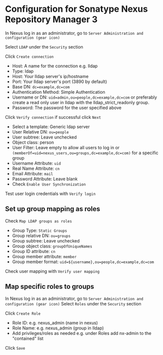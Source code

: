 # Configuration for Sonatype Nexus Repository Manager 3
In Nexus log in as an administrator, go to `Server Administration and configuration (gear icon)` 

Select `LDAP` under the `Security` section

Click `Create connection`

* Host: A name for the connection e.g. lldap
* Type: ldap
* Host: Your lldap server's ip/hostname
* Port: Your lldap server's port (3890 by default)
* Base DN: `dc=example,dc=com`
* Authentication Method: Simple Authentication
* Username or DN: `uid=admin,ou=people,dc=example,dc=com` or preferably create a read only user in lldap with the lldap_strict_readonly group. 
* Password: The password for the user specified above

Click `Verify connection` if successful click `Next`

* Select a template: Generic ldap server
* User Relative DN: `ou=people`
* User subtree: Leave unchecked
* Object class: person
* User Filter:  Leave empty to allow all users to log in or `(memberOf=uid=nexus_users,ou=groups,dc=example,dc=com)` for a specific group
* Username Attribute: `uid`
* Real Name Attribute: `cn`
* Email Attribute: `mail`
* Password Attribute: Leave blank 
* Check `Enable User Synchronization`

Test user login credentials with `Verify login` 

## Set up group mapping as roles

Check `Map LDAP groups as roles`

* Group Type: `Static Groups`
* Group relative DN: `ou=groups`
* Group subtree: Leave unchecked
* Group object class: `groupOfUniqueNames`
* Group ID attribute: `cn`
* Group member attribute: `member`
* Group member format: `uid=${username},ou=people,dc=example,dc=com`

Check user mapping with `Verify user mapping`

## Map specific roles to groups
In Nexus log in as an administrator, go to `Server Administration and configuration (gear icon)`
Select `Roles` under the `Security` section

Click `Create Role`

* Role ID: e.g. nexus_admin (name in nexus)
* Role Name: e.g. nexus_admin (group in lldap)
* Add privileges/roles as needed e.g. under Roles add nx-admin to the "contained" list

Click `Save`